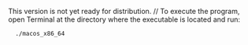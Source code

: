 This version is not yet ready for distribution.
//
To execute the program, open Terminal at the directory where the executable is located and run:
```shell
  ./macos_x86_64
 ```
